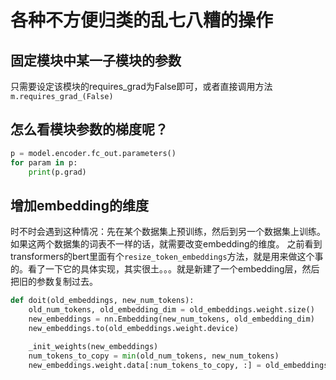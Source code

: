 # 各种不方便归类的乱七八糟的操作

## 固定模块中某一子模块的参数

只需要设定该模块的requires_grad为False即可，或者直接调用方法`m.requires_grad_(False)`

## 怎么看模块参数的梯度呢？
```python
p = model.encoder.fc_out.parameters()
for param in p:
    print(p.grad)
```

## 增加embedding的维度
时不时会遇到这种情况：先在某个数据集上预训练，然后到另一个数据集上训练。如果这两个数据集的词表不一样的话，就需要改变embedding的维度。
之前看到transformers的bert里面有个`resize_token_embeddings`方法，就是用来做这个事的。看了一下它的具体实现，其实很土。。。就是新建了一个embedding层，然后把旧的参数复制过去。
```python
def doit(old_embeddings, new_num_tokens):
    old_num_tokens, old_embedding_dim = old_embeddings.weight.size()
    new_embeddings = nn.Embedding(new_num_tokens, old_embedding_dim)
    new_embeddings.to(old_embeddings.weight.device)

    _init_weights(new_embeddings)
    num_tokens_to_copy = min(old_num_tokens, new_num_tokens)
    new_embeddings.weight.data[:num_tokens_to_copy, :] = old_embeddings.weight.data[:num_tokens_to_copy, :]
```
